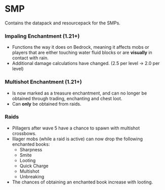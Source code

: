 # SMP
 Contains the datapack and resourcepack for the SMPs.

### Impaling Enchantment (1.21+)
* Functions the way it does on Bedrock, meaning it affects mobs or players that are either touching water fluid blocks or are **visually** in contact with rain.
* Additional damage calculations have changed. (2.5 per level -> 2.0 per level)

### Multishot Enchantment (1.21+)
* Is now marked as a treasure enchantment, and can no longer be obtained through trading, enchanting and chest loot.
* Can **only** be obtained from raids.

### Raids
* Pillagers after wave 5 have a chance to spawn with multishot crossbows.
* Illager mobs (while a raid is active) can now drop the following enchanted books:
    * Sharpness
    * Smite
    * Looting
    * Quick Charge
    * Multishot
    * Unbreaking
* The chances of obtaining an enchanted book increase with looting.

